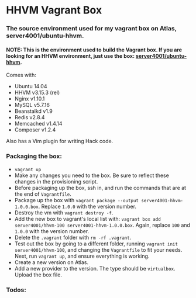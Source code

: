 # HHVM Vagrant Box

### The source environment used for my vagrant box on Atlas, server4001/ubuntu-hhvm.

#### NOTE: This is the environment used to build the Vagrant box. If you are looking for an HHVM environment, just use the box: [server4001/ubuntu-hhvm](https://atlas.hashicorp.com/server4001/boxes/ubuntu-hhvm).

Comes with:

* Ubuntu 14.04
* HHVM v3.15.3 (rel)
* Nginx v1.10.1
* MySQL v5.7.16
* Beanstalkd v1.9
* Redis v2.8.4
* Memcached v1.4.14
* Composer v1.2.4

Also has a Vim plugin for writing Hack code.

### Packaging the box:

* `vagrant up`
* Make any changes you need to the box. Be sure to reflect these changes in the provisioning script.
* Before packaging up the box, ssh in, and run the commands that are at the end of `Vagrantfile`.
* Package up the box with `vagrant package --output server4001-hhvm-1.0.0.box`. Replace `1.0.0` with the version number.
* Destroy the vm with `vagrant destroy -f`.
* Add the new box to vagrant's local list with: `vagrant box add server4001/hhvm-100 server4001-hhvm-1.0.0.box`. Again, replace `100` and `1.0.0` with the version number.
* Delete the `.vagrant` folder with `rm -rf .vagrant`.
* Test out the box by going to a different folder, running `vagrant init server4001/hhvm-100`, and changing the `Vagrantfile` to fit your needs. Next, run `vagrant up`, and ensure everything is working.
* Create a new version on Atlas.
* Add a new provider to the version. The type should be `virtualbox`. Upload the box file.

### Todos:
